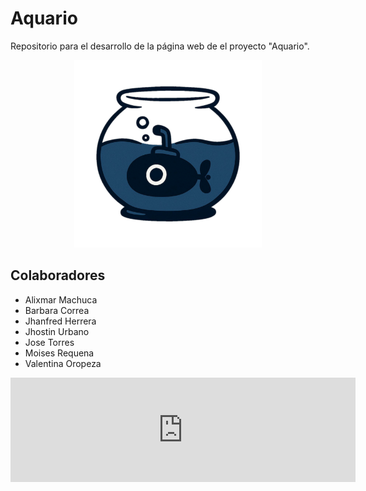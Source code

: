 # Aquario
Repositorio para el desarrollo de la página web de el proyecto "Aquario".

<p align="center">
  <img src="./src/imgs/logos/aquariocircle.png" alt="Logo Aquario" width="300">
</p>

## Colaboradores
- Alixmar Machuca
- Barbara Correa
- Jhanfred Herrera
- Jhostin Urbano
- Jose Torres
- Moises Requena
- Valentina Oropeza

<iframe frameborder="0" src="https://itch.io/embed/3683526?link_color=5b67fa" width="552" height="167"><a href="https://bcrandom306.itch.io/bugquest-seaquest-remake">Bugquest (Seaquest Remake) by bcrandom306</a></iframe>
